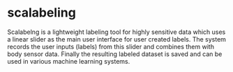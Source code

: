 # scalabeling

Scalabelng is a lightweight labeling tool for highly sensitive data which uses a linear slider as the main user interface for user created labels. The system records the user inputs (labels) from this slider and combines them with body sensor data. Finally the resulting labeled dataset is saved and can be used in various machine learning systems.
